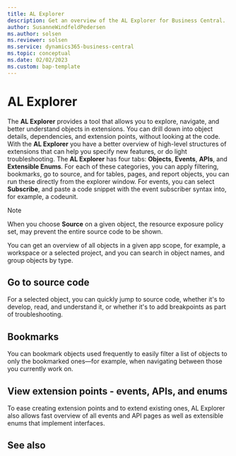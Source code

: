```yaml
---
title: AL Explorer
description: Get an overview of the AL Explorer for Business Central.  
author: SusanneWindfeldPedersen
ms.author: solsen
ms.reviewer: solsen
ms.service: dynamics365-business-central
ms.topic: conceptual
ms.date: 02/02/2023
ms.custom: bap-template
---
```


# AL Explorer

The **AL Explorer** provides a tool that allows you to explore, navigate, and better understand objects in extensions. You can drill down into object details, dependencies, and extension points, without looking at the code. With the **AL Explorer** you have a better overview of high-level structures of extensions that can help you specify new features, or do light troubleshooting.
The **AL Explorer** has four tabs: **Objects**, **Events**, **APIs**, and **Extensible Enums**. For each of these categories, you can apply filtering, bookmarks, go to source, and for tables, pages, and report objects, you can run these directly from the explorer window. For events, you can select **Subscribe**, and paste a code snippet with the event subscriber syntax into, for example, a codeunit. 


> [!NOTE]  
> When you choose **Source** on a given object, the resource exposure policy set, may prevent the entire source code to be shown. 

You can get an overview of all objects in a given app scope, for example, a workspace or a selected project, and you can search in object names, and group objects by type. 

## Go to source code

For a selected object, you can quickly jump to source code, whether it's to develop, read, and understand it, or whether it's to add breakpoints as part of troubleshooting.

## Bookmarks

You can bookmark objects used frequently to easily filter a list of objects to only the bookmarked ones—for example, when navigating between those you currently work on.

## View extension points - events, APIs, and enums

To ease creating extension points and to extend existing ones, AL Explorer also allows fast overview of all events and API pages as well as extensible enums that implement interfaces.

## See also
